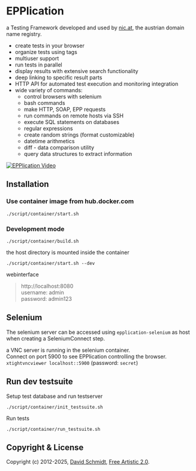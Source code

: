 # EPPlication

a Testing Framework developed and used by [nic.at](https://www.nic.at), the austrian domain name registry.

 - create tests in your browser
 - organize tests using tags
 - multiuser support
 - run tests in parallel
 - display results with extensive search functionality
 - deep linking to specific result parts
 - HTTP API for automated test execution and monitoring integration
 - wide variety of commands:
   - control browsers with selenium
   - bash commands
   - make HTTP, SOAP, EPP requests
   - run commands on remote hosts via SSH
   - execute SQL statements on databases
   - regular expressions
   - create random strings (format customizable)
   - datetime arithmetics
   - diff - data comparison utility
   - query data structures to extract information

[![EPPlication Video](https://i.vimeocdn.com/video/714314727.jpg?mw=1000&mh=560)](https://vimeo.com/280733237)


## Installation

### Use container image from hub.docker.com
```
./script/container/start.sh
```

### Development mode
```
./script/container/build.sh
```

the host directory is mounted inside the container
```
./script/container/start.sh --dev
```

webinterface
> http://localhost:8080  
> username: admin  
> password: admin123

## Selenium
The selenium server can be accessed using `epplication-selenium` as host when creating a SeleniumConnect step.

a VNC server is running in the selenium container.  
Connect on port 5900 to see EPPlication controlling the browser.  
`xtightvncviewer localhost::5900` (password: `secret`)

## Run dev testsuite
Setup test database and run testserver
```
./script/container/init_testsuite.sh
```

Run tests
```
./script/container/run_testsuite.sh
```

## Copyright & License
Copyright (c) 2012-2025, [David Schmidt](mailto:david.schmidt@univie.ac.at), [Free Artistic 2.0](https://opensource.org/licenses/Artistic-2.0).
